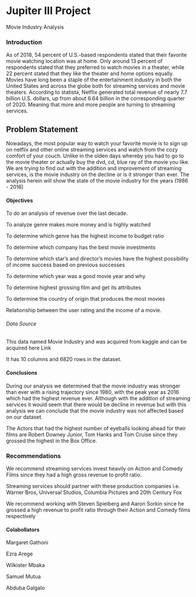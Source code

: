 # Jupiter III Project

Movie Industry Analysis

### Introduction

As of 2018, 54 percent of U.S.-based respondents stated that their favorite movie watching location was at home. Only around 13 percent of respondents stated that they preferred to watch movies in a theater, while 22 percent stated that they like the theater and home options equally.
Movies have long been a staple of the entertainment industry in both the United States and across the globe both for streaming services and movie theaters. According to statista, Netflix generated total revenue of nearly 7.7 billion U.S. dollars, up from about 6.64 billion in the corresponding quarter of 2020. Meaning that more and more people are turning to streaming services.
## Problem Statement

Nowadays, the most popular way to watch your favorite movie is to sign up on netflix and other online streaming services and watch from the cozy comfort of your couch. Unlike in the olden days whereby you had to go to the movie theater or actually buy the dvd, cd, blue ray of the movie you like. We are trying to find out with the addition and improvement of streaming services, is the movie industry on the decline or is it stronger than ever. The analysis herein will show the state of the movie industry for the years (1986 - 2016)

#### Objectives 

To do an analysis of revenue over the last decade.

To analyze genre makes more money and is highly watched

To determine which genre has the highest income to budget ratio 

To determine which company has the best movie investments 

To determine which star’s and director’s movies have the highest possibility of income success based on previous successes

To determine which year was a good movie year and why

To determine highest grossing film and get its attributes

To determine the country of origin that produces the most movies 

Relationship between the user rating and the income of a movie.

###### Data Source

This data named Movie Industry and was acquired from kaggle and can be acquired here Link

It has 10 columns and 6820 rows in the dataset.
#### Conclusions

During our analysis we determined that the movie industry was stronger than ever with a rising trajectory since 1980, with the peak year as 2016 which had the highest revenue ever. Although with the addition of streaming services it would seem that there would be decline in revenue but with this analysis we can conclude that the movie industry was not affected based on our dataset.

The Actors that had the highest number of eyeballs looking ahead for their films are Robert Downey Junior, Tom Hanks and Tom Cruise since they grossed the highest in the Box Office.

### Recommendations

We recommend streaming services invest heavily on Action and Comedy Films since they had a high gross revenue to profit ratio.

Streaming services should partner with these production companies i.e. Warner Bros, Universal Studios, Columbia Pictures and 20th Century Fox

We recommend working with Steven Spielberg and Aaron Sorkin since he grossed a high revenue to profit ratio through their Action and Comedy films respectively

#### Colabollators

Margaret Gathoni

Ezra Arege

Wilkister Mbaka

Samuel Mutua

Abduba Galgalo
